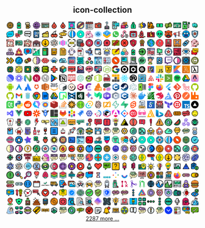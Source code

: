 <div align="center">
    <h2>icon-collection</h2>
    <img src=".github/screenshot.png">
    <a href="usr"> 2287 more ...</a>
</div>